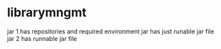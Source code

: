 # librarymngmt
jar 1 has repositories and required environment 
jar has just runable jar file
jar 2 has runnable jar file 

